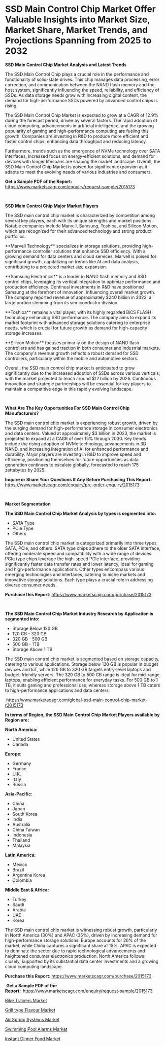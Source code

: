 <p><h1>SSD Main Control Chip Market Offer Valuable Insights into Market Size, Market Share, Market Trends, and Projections Spanning from 2025 to 2032</h1></p><p><strong>SSD Main Control Chip Market Analysis and Latest Trends</strong></p>
<p><p>The SSD Main Control Chip plays a crucial role in the performance and functionality of solid-state drives. This chip manages data processing, error correction, and communication between the NAND flash memory and the host system, significantly influencing the speed, reliability, and efficiency of SSDs. As data storage needs grow with increasing digital content, the demand for high-performance SSDs powered by advanced control chips is rising.</p><p>The SSD Main Control Chip Market is expected to grow at a CAGR of 12.9% during the forecast period, driven by several factors. The rapid adoption of cloud computing, advancements in artificial intelligence, and the growing popularity of gaming and high-performance computing are fueling this growth. Companies are investing in R&D to produce more efficient and faster control chips, enhancing data throughput and reducing latency. </p><p>Furthermore, trends such as the emergence of NVMe technology over SATA interfaces, increased focus on energy-efficient solutions, and demand for devices with longer lifespans are shaping the market landscape. Overall, the SSD Main Control Chip Market is poised for significant expansion as it adapts to meet the evolving needs of various industries and consumers.</p></p>
<p><strong>Get a Sample PDF of the Report:&nbsp;</strong> <a href="https://www.marketscagr.com/enquiry/request-sample/2015173?utm_campaign=2194&utm_medium=2&utm_source=Github&utm_content=ia&utm_term=29032025&utm_id=ssd-main-control-chip">https://www.marketscagr.com/enquiry/request-sample/2015173</a></p>
<p>&nbsp;</p>
<p><strong>SSD Main Control Chip Major Market Players</strong></p>
<p><p>The SSD main control chip market is characterized by competition among several key players, each with its unique strengths and market positions. Notable companies include Marvell, Samsung, Toshiba, and Silicon Motion, which are recognized for their advanced technology and strong product portfolios.</p><p>**Marvell Technology** specializes in storage solutions, providing high-performance controller solutions that enhance SSD efficiency. With a growing demand for data centers and cloud services, Marvell is poised for significant growth, capitalizing on trends like AI and data analysis, contributing to a projected market size expansion.</p><p>**Samsung Electronics** is a leader in NAND flash memory and SSD control chips, leveraging its vertical integration to optimize performance and production efficiency. Continual investments in R&D have positioned Samsung at the forefront of innovation, influencing overall market growth. The company reported revenue of approximately $240 billion in 2022, a large portion stemming from its semiconductor division.</p><p>**Toshiba** remains a vital player, with its highly regarded BiCS FLASH technology enhancing SSD performance. The company aims to expand its market footprint with advanced storage solutions catering to enterprise needs, which is crucial for future growth as demand for high-capacity storage increases.</p><p>**Silicon Motion** focuses primarily on the design of NAND flash controllers and has gained traction in both consumer and industrial markets. The company's revenue growth reflects a robust demand for SSD controllers, particularly within the mobile and automotive sectors.</p><p>Overall, the SSD main control chip market is anticipated to grow significantly due to the increased adoption of SSDs across various verticals, with the market projected to reach around $12 billion by 2026. Continuous innovation and strategic partnerships will be essential for key players to maintain a competitive edge in this rapidly evolving landscape.</p></p>
<p>&nbsp;</p>
<p><strong>What Are The Key Opportunities For SSD Main Control Chip Manufacturers?</strong></p>
<p><p>The SSD main control chip market is experiencing robust growth, driven by the surging demand for high-performance storage in consumer electronics and data centers. Valued at approximately $3 billion in 2023, the market is projected to expand at a CAGR of over 15% through 2030. Key trends include the rising adoption of NVMe technology, advancements in 3D NAND, and increasing integration of AI for enhanced performance and durability. Major players are investing in R&D to improve speed and efficiency, positioning themselves for future opportunities as data generation continues to escalate globally, forecasted to reach 175 zettabytes by 2025.</p></p>
<p><strong>Inquire or Share Your Questions If Any Before Purchasing This Report:</strong> <a href="https://www.marketscagr.com/enquiry/pre-order-enquiry/2015173?utm_campaign=2194&utm_medium=2&utm_source=Github&utm_content=ia&utm_term=29032025&utm_id=ssd-main-control-chip">https://www.marketscagr.com/enquiry/pre-order-enquiry/2015173</a></p>
<p>&nbsp;</p>
<p><strong>Market Segmentation</strong></p>
<p><strong>The SSD Main Control Chip Market Analysis by types is segmented into:</strong></p>
<p><ul><li>SATA Type</li><li>PCIe Type</li><li>Others</li></ul></p>
<p><p>The SSD main control chip market is categorized primarily into three types: SATA, PCIe, and others. SATA type chips adhere to the older SATA interface, offering moderate speed and compatibility with a wide range of devices. PCIe type chips leverage the high-speed PCIe interface, providing significantly faster data transfer rates and lower latency, ideal for gaming and high-performance applications. Other types encompass various emerging technologies and interfaces, catering to niche markets and innovative storage solutions. Each type plays a crucial role in addressing diverse consumer needs.</p></p>
<p><strong>Purchase this Report:&nbsp;</strong><a href="https://www.marketscagr.com/purchase/2015173?utm_campaign=2194&utm_medium=2&utm_source=Github&utm_content=ia&utm_term=29032025&utm_id=ssd-main-control-chip">https://www.marketscagr.com/purchase/2015173</a></p>
<p>&nbsp;</p>
<p><strong>The SSD Main Control Chip Market Industry Research by Application is segmented into:</strong></p>
<p><ul><li>Storage Below 120 GB</li><li>120 GB - 320 GB</li><li>320 GB - 500 GB</li><li>500 GB - 1TB</li><li>Storage Above 1 TB</li></ul></p>
<p><p>The SSD main control chip market is segmented based on storage capacity, catering to various applications. Storage below 120 GB is popular in budget devices and IoT, while 120 GB to 320 GB targets entry-level laptops and budget-friendly servers. The 320 GB to 500 GB range is ideal for mid-range laptops, enabling efficient performance for everyday tasks. For 500 GB to 1 TB, it suits gaming and professional use, whereas storage above 1 TB caters to high-performance applications and data centers.</p></p>
<p><a href="https://www.marketscagr.com/global-ssd-main-control-chip-market-r2015173?utm_campaign=2194&utm_medium=2&utm_source=Github&utm_content=ia&utm_term=29032025&utm_id=ssd-main-control-chip">&nbsp;https://www.marketscagr.com/global-ssd-main-control-chip-market-r2015173</a></p>
<p><strong>In terms of Region, the SSD Main Control Chip Market Players available by Region are:</strong></p>
<p>
    <p> <strong> North America: </strong>
        <ul>
            <li>United States</li>
            <li>Canada</li>
        </ul>
        </p> 
    <p> <strong> Europe: </strong>
        <ul>
            <li>Germany</li>
            <li>France</li>
            <li>U.K.</li>
            <li>Italy</li>
            <li>Russia</li>
        </ul>
        </p> 
    <p> <strong> Asia-Pacific: </strong>
        <ul>
            <li>China</li>
            <li>Japan</li>
            <li>South Korea</li>
            <li>India</li>
            <li>Australia</li>
            <li>China Taiwan</li>
            <li>Indonesia</li>
            <li>Thailand</li>
            <li>Malaysia</li>
        </ul>
        </p> 
    <p> <strong> Latin America: </strong>
        <ul>
            <li>Mexico</li>
            <li>Brazil</li>
            <li>Argentina Korea</li>
            <li>Colombia</li>
        </ul>
        </p> 
    <p> <strong> Middle East & Africa: </strong>
        <ul>
            <li>Turkey</li>
            <li>Saudi</li>
            <li>Arabia</li>
            <li>UAE</li>
            <li>Korea</li>
        </ul>
    </p>
    </p>
<p><p>The SSD main control chip market is witnessing robust growth, particularly in North America (30%) and APAC (35%), driven by increasing demand for high-performance storage solutions. Europe accounts for 20% of the market, while China captures a significant share at 15%. APAC is expected to dominate the sector due to rapid technological advancements and heightened consumer electronics production. North America follows closely, supported by its substantial data center investments and a growing cloud computing landscape.</p></p>
<p><strong>Purchase this Report: </strong><a href="https://www.marketscagr.com/purchase/2015173?utm_campaign=2194&utm_medium=2&utm_source=Github&utm_content=ia&utm_term=29032025&utm_id=ssd-main-control-chip">https://www.marketscagr.com/purchase/2015173</a></p>
<p>&nbsp;<strong>Get a Sample PDF of the Report:&nbsp;&nbsp;</strong><a href="https://www.marketscagr.com/enquiry/request-sample/2015173?utm_campaign=2194&utm_medium=2&utm_source=Github&utm_content=ia&utm_term=29032025&utm_id=ssd-main-control-chip">https://www.marketscagr.com/enquiry/request-sample/2015173</a></p>
<p><strong></strong></p>
<p><p><a href="https://www.linkedin.com/pulse/bike-trainers-market-study-examiningthe-industrys-growth-lkshe?utm_campaign=2194&utm_medium=2&utm_source=Github&utm_content=ia&utm_term=29032025&utm_id=ssd-main-control-chip">Bike Trainers Market</a></p><p><a href="https://github.com/alablisepah/Market-Research-Report-List-1/blob/main/grill-type-flavour-market.md?utm_campaign=2194&utm_medium=2&utm_source=Github&utm_content=ia&utm_term=29032025&utm_id=ssd-main-control-chip">Grill type Flavour Market</a></p><p><a href="https://www.linkedin.com/pulse/air-spring-systems-market-overview-industry-growth-worth-wtoge?utm_campaign=2194&utm_medium=2&utm_source=Github&utm_content=ia&utm_term=29032025&utm_id=ssd-main-control-chip">Air Spring Systems Market</a></p><p><a href="https://www.linkedin.com/pulse/swimming-pool-alarms-market-analysis-2025-2032-projected-nscwe?utm_campaign=2194&utm_medium=2&utm_source=Github&utm_content=ia&utm_term=29032025&utm_id=ssd-main-control-chip">Swimming Pool Alarms Market</a></p><p><a href="https://github.com/keeniielokl/Market-Research-Report-List-1/blob/main/instant-dinner-food-market.md?utm_campaign=2194&utm_medium=2&utm_source=Github&utm_content=ia&utm_term=29032025&utm_id=ssd-main-control-chip">Instant Dinner Food Market</a></p></p>
